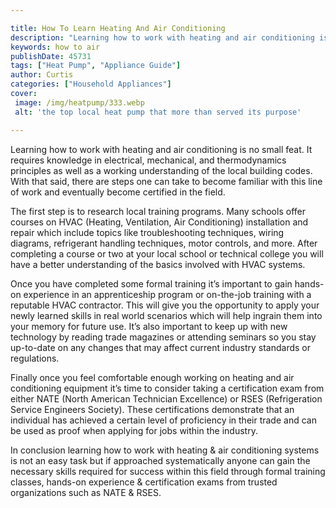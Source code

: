 ```yaml
---

title: How To Learn Heating And Air Conditioning
description: "Learning how to work with heating and air conditioning is no small feat. It requires knowledge in electrical, mechanical, and ther...read now to learn more"
keywords: how to air
publishDate: 45731
tags: ["Heat Pump", "Appliance Guide"]
author: Curtis
categories: ["Household Appliances"]
cover: 
 image: /img/heatpump/333.webp
 alt: 'the top local heat pump that more than served its purpose'

---
```


Learning how to work with heating and air conditioning is no small feat. It requires knowledge in electrical, mechanical, and thermodynamics principles as well as a working understanding of the local building codes. With that said, there are steps one can take to become familiar with this line of work and eventually become certified in the field.

The first step is to research local training programs. Many schools offer courses on HVAC (Heating, Ventilation, Air Conditioning) installation and repair which include topics like troubleshooting techniques, wiring diagrams, refrigerant handling techniques, motor controls, and more. After completing a course or two at your local school or technical college you will have a better understanding of the basics involved with HVAC systems.

Once you have completed some formal training it’s important to gain hands-on experience in an apprenticeship program or on-the-job training with a reputable HVAC contractor. This will give you the opportunity to apply your newly learned skills in real world scenarios which will help ingrain them into your memory for future use. It’s also important to keep up with new technology by reading trade magazines or attending seminars so you stay up-to-date on any changes that may affect current industry standards or regulations.

Finally once you feel comfortable enough working on heating and air conditioning equipment it’s time to consider taking a certification exam from either NATE (North American Technician Excellence) or RSES (Refrigeration Service Engineers Society). These certifications demonstrate that an individual has achieved a certain level of proficiency in their trade and can be used as proof when applying for jobs within the industry. 

In conclusion learning how to work with heating & air conditioning systems is not an easy task but if approached systematically anyone can gain the necessary skills required for success within this field through formal training classes, hands-on experience & certification exams from trusted organizations such as NATE & RSES.
